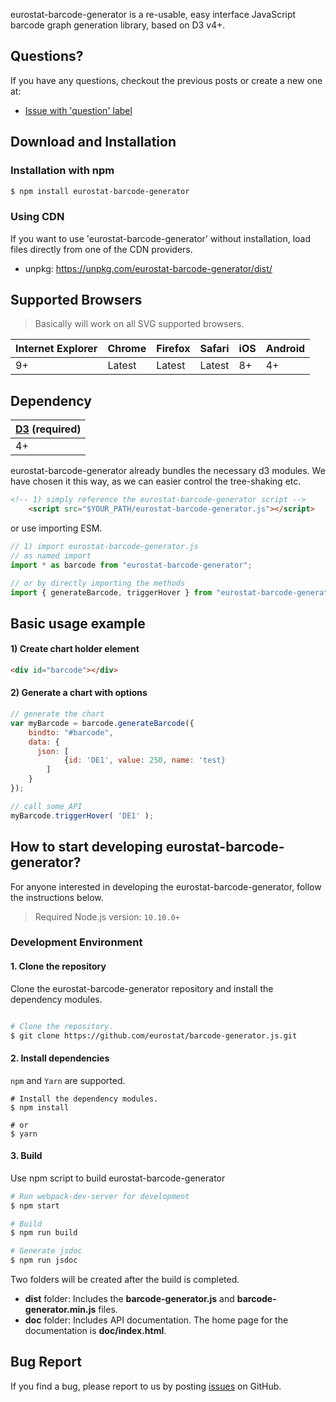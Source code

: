 eurostat-barcode-generator is a re-usable, easy interface JavaScript barcode graph generation library, based on D3 v4+.

## Questions?
If you have any questions, checkout the previous posts or create a new one at:
- [Issue with 'question' label](https://github.com/eurostat/barcode-generator/issues?utf8=%E2%9C%93&q=label%3Aquestion)

## Download and Installation

### Installation with npm

```bash
$ npm install eurostat-barcode-generator
```

### Using CDN

If you want to use 'eurostat-barcode-generator' without installation, load files directly from one of the CDN providers.

- unpkg: https://unpkg.com/eurostat-barcode-generator/dist/

## Supported Browsers

> Basically will work on all SVG supported browsers.

|Internet Explorer|Chrome|Firefox|Safari|iOS|Android|
|---|---|---|---|---|---|
|9+|Latest|Latest|Latest|8+|4+|


## Dependency

|[D3](https://d3js.org/) (required)|
| --- |
| 4+ |

eurostat-barcode-generator already bundles the necessary d3 modules. We have chosen it this way, as we can easier control the tree-shaking etc.

```html
<!-- 1) simply reference the eurostat-barcode-generator script -->
    <script src="$YOUR_PATH/eurostat-barcode-generator.js"></script>
```

or use importing ESM.

```js
// 1) import eurostat-barcode-generator.js
// as named import
import * as barcode from "eurostat-barcode-generator";

// or by directly importing the methods
import { generateBarcode, triggerHover } from "eurostat-barcode-generator";
```

## Basic usage example

#### 1) Create chart holder element
```html
<div id="barcode"></div>
```

#### 2) Generate a chart with options
```js
// generate the chart
var myBarcode = barcode.generateBarcode({
    bindto: "#barcode",
    data: {
      json: [
            {id: 'DE1', value: 250, name: 'test}
        ]
    }
});

// call some API
myBarcode.triggerHover( 'DE1' );
```

## How to start developing eurostat-barcode-generator?

For anyone interested in developing the eurostat-barcode-generator, follow the instructions below.
> Required Node.js version: `10.10.0+`

### Development Environment

#### 1. Clone the repository

Clone the eurostat-barcode-generator repository and install the dependency modules.

```bash

# Clone the repository.
$ git clone https://github.com/eurostat/barcode-generator.js.git
```

#### 2. Install dependencies
`npm` and `Yarn` are supported.

```
# Install the dependency modules.
$ npm install

# or
$ yarn
```

#### 3. Build

Use npm script to build eurostat-barcode-generator

```bash
# Run webpack-dev-server for development
$ npm start

# Build
$ npm run build

# Generate jsdoc
$ npm run jsdoc
```

Two folders will be created after the build is completed.

- **dist** folder: Includes the **barcode-generator.js** and **barcode-generator.min.js** files.
- **doc** folder: Includes API documentation. The home page for the documentation is **doc/index.html**.

## Bug Report

If you find a bug, please report to us by posting [issues](https://github.com/eurostat/barcode-generator/issues) on GitHub.


<!-- links -->
[link-download]: https://npm-stat.com/charts.html?package=eurostat-barcode-generator&from=2020-06-08
[link-version]: https://www.npmjs.com/package/eurostat-barcode-generator.js
